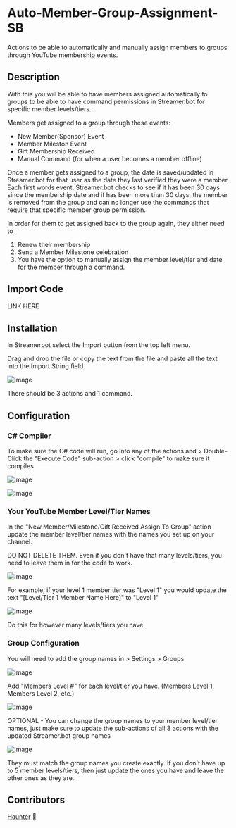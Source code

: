 # Auto-Member-Group-Assignment-SB
Actions to be able to automatically and manually assign members to groups through YouTube membership events.




## **Description** 
 
With this you will be able to have members assigned automatically to groups to be able to have command permissions in Streamer.bot for specific member levels/tiers. 


Members get assigned to a group through these events:
- New Member(Sponsor) Event
- Member Mileston Event
- Gift Membership Received
- Manual Command (for when a user becomes a member offline)

Once a member gets assigned to a group, the date is saved/updated in Streamer.bot for that user as the date they last verified they were a member. Each first words event, Streamer.bot checks to see if it has been 30 days since the membership date and if has been more than 30 days, the member is removed from the group and can no longer use the commands that require that specific member group permission.

In order for them to get assigned back to the group again, they either need to 
1. Renew their membership
2. Send a Member Milestone celebration
3. You have the option to manually assign the member level/tier and date for the member through a command.


## **Import Code** 

LINK HERE


## **Installation** 

In Streamerbot select the Import button from the top left menu.

Drag and drop the file or copy the text from the file and paste all the text into the Import String field.

![image](https://github.com/Haunter56/Auto-Member-Group-Assignment-SB/assets/107263697/6eb8274b-5847-4bde-836b-5ef96ea47199)

There should be 3 actions and 1 command.


## **Configuration** 


### C# Compiler
To make sure the C# code will run, go into any of the actions and  > Double-Click the "Execute Code" sub-action > click "compile" to make sure it compiles


![image](https://github.com/Haunter56/Auto-Member-Group-Assignment-SB/assets/107263697/cbbd08f8-2aaf-47d5-b6d7-7aa3ddf66a63)


![image](https://github.com/Haunter56/Auto-Member-Group-Assignment-SB/assets/107263697/dc2eb2e9-a96d-4515-8408-93ba30c2f7e7)



### Your YouTube Member Level/Tier Names
In the "New Member/Milestone/Gift Received Assign To Group" action update the member level/tier names with the names you set up on your channel. 

DO NOT DELETE THEM. Even if you don't have that many levels/tiers, you need to leave them in for the code to work.

![image](https://github.com/Haunter56/Auto-Member-Group-Assignment-SB/assets/107263697/69f40f6e-3cf6-45c2-811d-3e5412f8c1cd)

For example, if your level 1 member tier was "Level 1" you would update the text "[Level/Tier 1 Member Name Here]" to "Level 1"

![image](https://github.com/Haunter56/Auto-Member-Group-Assignment-SB/assets/107263697/53714694-79da-4f06-bdbb-26ca9e27cdee)


Do this for however many levels/tiers you have.




### Group Configuration

You will need to add the group names in > Settings > Groups

![image](https://github.com/Haunter56/Auto-Member-Group-Assignment-SB/assets/107263697/1a25c043-d8fd-4c99-8053-e1a41ed9eac3)

Add "Members Level #" for each level/tier you have. (Members Level 1, Members Level 2, etc.)


![image](https://github.com/Haunter56/Auto-Member-Group-Assignment-SB/assets/107263697/165c6279-f8d5-40e9-ae4d-9aafecd8aeec)



OPTIONAL - You can change the group names to your member level/tier names, just make sure to update the sub-actions of all 3 actions with the updated Streamer.bot group names

![image](https://github.com/Haunter56/Auto-Member-Group-Assignment-SB/assets/107263697/70d92949-12c3-438b-a31c-47e602e89f9e)



They must match the group names you create exactly. If you don't have up to 5 member levels/tiers, then just update the ones you have and leave the other ones as they are.



## Contributors
[Haunter](https://www.youtube.com/channel/UC9qO6-NFvWwhde5o2B_DMzQ) 👻


